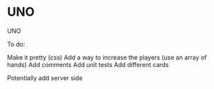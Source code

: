 # UNO

UNO

To do:

Make it pretty (css)
Add a way to increase the players (use an array of hands)
Add comments
Add unit tests
Add different cards

Potentially add server side
